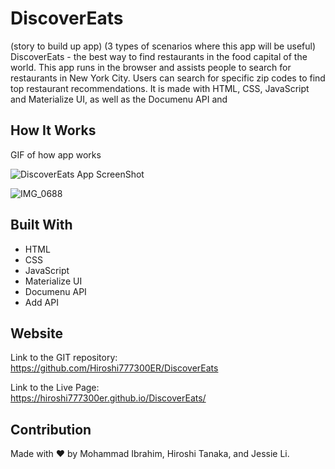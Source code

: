 # DiscoverEats
(story to build up app)
(3 types of scenarios where this app will be useful)
DiscoverEats - the best way to find restaurants in the food capital of the world.
This app runs in the browser and assists people to search for restaurants in New York City.
Users can search for specific zip codes to find top restaurant recommendations. 
It is made with HTML, CSS, JavaScript and Materialize UI, as well as the Documenu API and  

## How It Works 
GIF of how app works 

![DiscoverEats App ScreenShot](assets/images/WDS.PNG)

![IMG_0688](https://user-images.githubusercontent.com/86330664/134235853-35268891-4826-41ac-886f-a61f1b368e5d.jpeg)
## Built With
* HTML
* CSS
* JavaScript
* Materialize UI
* Documenu API
* Add API

## Website
Link to the GIT repository: <br>
https://github.com/Hiroshi777300ER/DiscoverEats

Link to the Live Page: <br>
https://hiroshi777300er.github.io/DiscoverEats/

## Contribution
Made with ❤️ by Mohammad Ibrahim, Hiroshi Tanaka, and Jessie Li.
